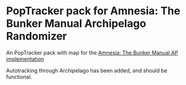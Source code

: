 # PopTracker pack for Amnesia: The Bunker Manual Archipelago Randomizer

An PopTracker pack with map for the [Amnesia: The Bunker Manual AP implementation](https://github.com/RBmans/AmnesiaTheBunkerManualAP)

Autotracking through Archipelago has been added, and should be functional.
